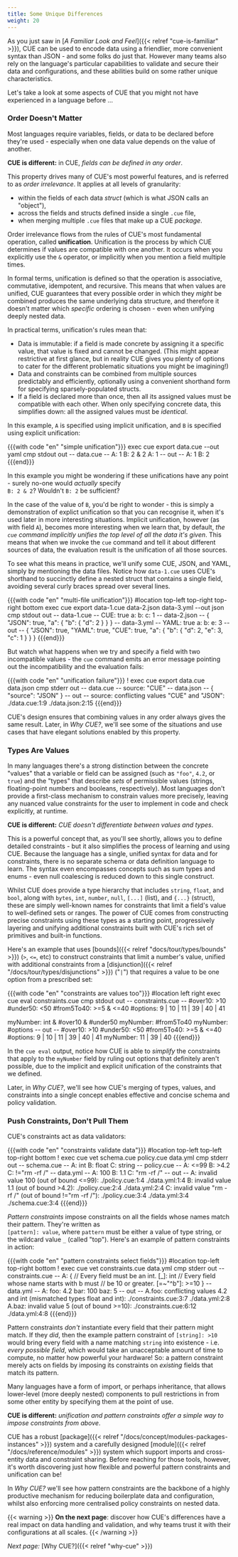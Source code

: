 ```yaml
---
title: Some Unique Differences
weight: 20
---
```


As you just saw in
[*A Familiar Look and Feel*]({{< relref "cue-is-familiar" >}}),
CUE can be used to encode data using a friendlier, more convenient syntax than
JSON - and some folks do just that. However many teams also rely on the
language's particular capabilities to validate and secure their data and
configurations, and these abilities build on some rather unique
characteristics.

Let's take a look at some aspects of CUE that you might not have
experienced in a language before ...

### Order Doesn't Matter

Most languages require variables, fields, or data to be declared before they're
used - especially when one data value depends on the value of another.

**CUE is different:** in CUE, *fields can be defined in any order*.

This property drives many of CUE's most powerful features, and is referred to
as *order irrelevance*. It applies at all levels of granularity:

- within the fields of each data *struct* (which is what JSON calls an "object"),
- across the fields and structs defined inside a single `.cue` file,
- when merging multiple `.cue` files that make up a CUE *package*.

Order irrelevance flows from the rules of CUE's most fundamental operation,
called **unification**. Unification is the process by which CUE determines if
values are compatible with one another. It occurs when you explicitly use
the `&` operator, or implicitly when you mention a field multiple times.

In formal terms, unification is defined so that the operation is associative,
commutative, idempotent, and recursive. This means that when values are
unified, CUE guarantees that every possible order in which they *might* be
combined produces the same underlying data structure, and therefore it doesn't
matter which *specific* ordering is chosen - even when unifying deeply nested
data.

In practical terms, unification's rules mean that:

- Data is immutable: if a field is made concrete by assigning it a specific
  value, that value is fixed and cannot be changed. (This might appear
  restrictive at first glance, but in reality CUE gives you plenty of options
  to cater for the different problematic situations you might be imagining!)
- Data and constraints can be combined from multiple sources predictably and
  efficiently, optionally using a convenient shorthand form for specifying
  sparsely-populated structs.
- If a field is declared more than once, then all its assigned values must be
  compatible with each other. When only specifying concrete data, this
  simplifies down: all the assigned values must be *identical*.

In this example, `A` is specified using implicit unification, and `B` is
specified using explicit unification:

{{{with code "en" "simple unification"}}}
exec cue export data.cue --out yaml
cmp stdout out
-- data.cue --
A: 1
B: 2 & 2
A: 1
-- out --
A: 1
B: 2
{{{end}}}

In this example you might be wondering if these unifications have any point -
surely no-one would *actually* specify\
`B: 2 & 2`? Wouldn't `B: 2` be sufficient?

In the case of the value of `B`, you'd be right to wonder - this is simply a
demonstration of explict unification so that you can recognise it, when it's
used later in more interesting situations.
Implicit unification, however (as with field `A`), becomes more interesting when
we learn that, by default, *the `cue` command implicitly unifies the top level
of all the data it's given*.
This means that when we invoke the `cue` command and tell it about different
sources of data, the evaluation result is the unification of all those sources.

To see what this means in practice, we'll unify some CUE, JSON, and YAML,
simply by mentioning the data files. Notice how `data-1.cue` uses CUE's
shorthand to succinctly define a nested struct that contains a single field,
avoiding several curly braces spread over several lines.

{{{with code "en" "multi-file unification"}}}
#location top-left top-right top-right bottom
exec cue export data-1.cue data-2.json data-3.yml --out json
cmp stdout out
-- data-1.cue --
CUE: true
a: b: c: 1
-- data-2.json --
{
    "JSON": true,
    "a": {
        "b": {
            "d": 2
        }
    }
}
-- data-3.yml --
YAML: true
a:
  b:
    e: 3
-- out --
{
    "JSON": true,
    "YAML": true,
    "CUE": true,
    "a": {
        "b": {
            "d": 2,
            "e": 3,
            "c": 1
        }
    }
}
{{{end}}}

But watch what happens when we try and specify a field with two incompatible
values - the `cue` command emits an error message pointing out the
incompatibility and the evaluation fails:

{{{with code "en" "unification failure"}}}
! exec cue export data.cue data.json
cmp stderr out
-- data.cue --
source: "CUE"
-- data.json --
{
    "source": "JSON"
}
-- out --
source: conflicting values "CUE" and "JSON":
    ./data.cue:1:9
    ./data.json:2:15
{{{end}}}

CUE's design ensures that combining values in any order always gives the same
result. Later, in *Why CUE?*, we'll see some of the situations and use cases
that have elegant solutions enabled by this property.

### Types Are Values

In many languages there's a strong distinction between the concrete "values"
that a variable or field can be assigned (such as `"foo"`, `4.2`, or `true`)
and the "types" that describe *sets* of permissible values (strings,
floating-point numbers and booleans, respectively). Most languages don't
provide a first-class mechanism to constrain values more precisely, leaving any
nuanced value constraints for the user to implement in code and check
explicitly, at runtime.

**CUE is different:** *CUE doesn't differentiate between values and types*.

This is a powerful concept that, as you'll see shortly, allows you to define
detailed constraints - but it also simplifies the process of learning and using
CUE. Because the language has a single, unified syntax for data and for
constraints, there is no separate schema or data definition language to learn.
The syntax even encompasses concepts such as sum types and enums - even null
coalescing is reduced down to this single construct.

Whilst CUE does provide a type hierarchy that includes `string`, `float`,
and `bool`, along with `bytes`, `int`, `number`, `null`, `[...]` (list), and
`{...}` (struct), these are simply well-known names for constraints that limit
a field's value to well-defined sets or ranges.
The power of CUE comes from constructing precise constraints using these types
as a starting point, progressively layering and unifying additional constraints
built with CUE's rich set of primitives and built-in functions.

Here's an example that uses
[bounds]({{< relref "docs/tour/types/bounds" >}}) (`>`, `<=`, etc)
to construct constraints that limit a number's value, unified with additional
constraints from a
[disjunction]({{< relref "/docs/tour/types/disjunctions" >}})
("`|`") that requires a value to be one option from a prescribed set:

{{{with code "en" "constraints are values too"}}}
#location left right
exec cue eval constraints.cue
cmp stdout out
-- constraints.cue --
#over10:    >10
#under50:   <50
#from5To40: >=5 & <=40
#options:   9 | 10 | 11 | 39 | 40 | 41

myNumber: int & #over10 & #under50
myNumber: #from5To40
myNumber: #options
-- out --
#over10:    >10
#under50:   <50
#from5To40: >=5 & <=40
#options:   9 | 10 | 11 | 39 | 40 | 41
myNumber:   11 | 39 | 40
{{{end}}}

In the `cue eval` output, notice how CUE is able to *simplify* the constraints
that apply to the `myNumber` field by ruling out options that definitely aren't
possible, due to the implicit and explicit unification of the constraints that
we defined.

Later, in *Why CUE?*, we'll see how CUE's merging of types, values, and
constraints into a single concept enables effective and concise schema and
policy validation.

### Push Constraints, Don't Pull Them

CUE's constraints act as data validators:

{{{with code "en" "constraints validate data"}}}
#location top-left top-left top-right bottom
! exec cue vet schema.cue policy.cue data.yml
cmp stderr out
-- schema.cue --
A: int
B: float
C: string
-- policy.cue --
A: <=99
B: >4.2
C: !="rm -rf /"
-- data.yml --
A: 100
B: 1.1
C: "rm -rf /"
-- out --
A: invalid value 100 (out of bound <=99):
    ./policy.cue:1:4
    ./data.yml:1:4
B: invalid value 1.1 (out of bound >4.2):
    ./policy.cue:2:4
    ./data.yml:2:4
C: invalid value "rm -rf /" (out of bound !="rm -rf /"):
    ./policy.cue:3:4
    ./data.yml:3:4
    ./schema.cue:3:4
{{{end}}}

*Pattern constraints* impose constraints on all the fields whose names match
their pattern. They're written as\
`[pattern]: value`, where `pattern` must be either a value
of type string, or the wildcard value `_` (called "top"). Here's an
example of pattern constraints in action:

{{{with code "en" "pattern constraints select fields"}}}
#location top-left top-right bottom
! exec cue vet constraints.cue data.yml
cmp stderr out
-- constraints.cue --
A: {
	// Every field  must be an int.
	[_]: int
	// Every field whose name starts with b must
	// be 10 or greater.
	[=~"^b"]: >=10
}
-- data.yml --
A:
  foo: 4.2
  bar: 100
  baz: 5
-- out --
A.foo: conflicting values 4.2 and int (mismatched types float and int):
    ./constraints.cue:3:7
    ./data.yml:2:8
A.baz: invalid value 5 (out of bound >=10):
    ./constraints.cue:6:12
    ./data.yml:4:8
{{{end}}}

Pattern constraints *don't* instantiate every field that their pattern might
match. If they *did*, then the example pattern constraint of `[string]: >10`
would bring every field with a name matching `string` into existence - i.e.
*every possible field*, which would take an unacceptable amount of time to
compute, no matter how powerful your hardware! So: a pattern constraint merely
acts on fields by imposing its constraints on *existing* fields that match its
pattern.

Many languages have a form of import, or perhaps inheritance, that allows
lower-level (more deeply nested) components to pull restrictions in from some
other entity by specifying them at the point of use.

**CUE is different:** *unification and pattern constraints offer a simple way
to impose constraints from above*.

CUE has a robust
[package]({{< relref "/docs/concept/modules-packages-instances" >}}) system
and a carefully designed
[module]({{< relref "/docs/reference/modules" >}}) system
which support imports and cross-entity data and constraint sharing.
Before reaching for those tools, however, it's worth discovering just how
flexible and powerful pattern constraints and unification can be!

In *Why CUE?* we'll see how pattern constraints are the backbone of a highly
productive mechanism for reducing boilerplate data and configuration, whilst
also enforcing more centralised policy constraints on nested data.

{{< warning >}}
**On the next page**: discover how CUE's differences have a real impact on data
handling and validation, and why teams trust it with their configurations at
all scales.
{{< /warning >}}

*Next page:* [Why CUE?]({{< relref "why-cue" >}})

